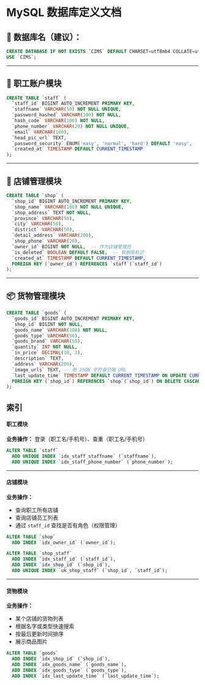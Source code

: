 # MySQL 数据库定义文档


## 📂 数据库名（建议）：

```sql
CREATE DATABASE IF NOT EXISTS `CIMS` DEFAULT CHARSET=utf8mb4 COLLATE=utf8mb4_unicode_ci;
USE `CIMS`;
```

---

## 👤 职工账户模块

```sql
CREATE TABLE `staff` (
  `staff_id` BIGINT AUTO_INCREMENT PRIMARY KEY,
  `staffname` VARCHAR(50) NOT NULL UNIQUE,
  `password_hashed` VARCHAR(100) NOT NULL,
  `hash_code` VARCHAR(100) NOT NULL,
  `phone_number` VARCHAR(20) NOT NULL UNIQUE,
  `email` VARCHAR(100),
  `head_pic_url` TEXT,
  `password_security` ENUM('easy', 'normal', 'hard') DEFAULT 'easy',
  `created_at` TIMESTAMP DEFAULT CURRENT_TIMESTAMP
);
```

---

## 🏬 店铺管理模块

```sql
CREATE TABLE `shop` (
  `shop_id` BIGINT AUTO_INCREMENT PRIMARY KEY,
  `shop_name` VARCHAR(100) NOT NULL UNIQUE,
  `shop_address` TEXT NOT NULL,
  `province` VARCHAR(50),
  `city` VARCHAR(50),
  `district` VARCHAR(50),
  `detail_address` VARCHAR(200),
  `shop_phone` VARCHAR(20),
  `owner_id` BIGINT NOT NULL,  -- 作为店铺管理员
  `is_deleted` BOOLEAN DEFAULT FALSE,  -- 软删除标识
  `created_at` TIMESTAMP DEFAULT CURRENT_TIMESTAMP,
  FOREIGN KEY (`owner_id`) REFERENCES `staff`(`staff_id`)
);

```

---

## 📦 货物管理模块

```sql
CREATE TABLE `goods` (
  `goods_id` BIGINT AUTO_INCREMENT PRIMARY KEY,
  `shop_id` BIGINT NOT NULL,
  `goods_name` VARCHAR(100) NOT NULL,
  `goods_type` VARCHAR(50),
  `goods_brand` VARCHAR(50),
  `quantity` INT NOT NULL,
  `in_price` DECIMAL(10, 2),
  `description` TEXT,
  `address` VARCHAR(200),
  `image_urls` TEXT, -- 用 JSON 字符串分隔 URL
  `last_update_time` TIMESTAMP DEFAULT CURRENT_TIMESTAMP ON UPDATE CURRENT_TIMESTAMP,
  FOREIGN KEY (`shop_id`) REFERENCES `shop`(`shop_id`) ON DELETE CASCADE
);
```



## 索引

#### **职工模块**

**业务操作：** 登录（职工名/手机号）、查重（职工名/手机号）

```sql
ALTER TABLE `staff`
  ADD UNIQUE INDEX `idx_staff_staffname` (`staffname`),
  ADD UNIQUE INDEX `idx_staff_phone_number` (`phone_number`);

```

---

#### **店铺模块**

**业务操作：**

* 查询职工所有店铺
* 查询店铺员工列表
* 通过 `staff_id` 查找是否有角色（权限管理）

```sql
ALTER TABLE `shop`
  ADD INDEX `idx_owner_id` (`owner_id`);

ALTER TABLE `shop_staff`
  ADD INDEX `idx_staff_id` (`staff_id`),
  ADD INDEX `idx_shop_id` (`shop_id`),
  ADD UNIQUE INDEX `uk_shop_staff` (`shop_id`, `staff_id`);
```

---

#### **货物模块**

**业务操作：**

* 某个店铺的货物列表
* 根据名字或类型快速搜索
* 按最后更新时间排序
* 展示商品图片

```sql
ALTER TABLE `goods`
  ADD INDEX `idx_shop_id` (`shop_id`),
  ADD INDEX `idx_goods_name` (`goods_name`),
  ADD INDEX `idx_goods_type` (`goods_type`),
  ADD INDEX `idx_last_update_time` (`last_update_time`);
```


